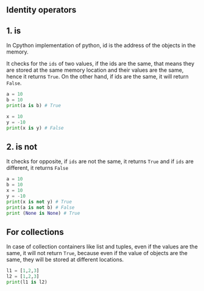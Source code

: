 ## Identity operators

## 1. is

In Cpython implementation of python, id is the address of the objects in the memory.

It checks for the `ids` of two values, if the ids are the same, that means they are stored at the same memory location and their values are the same, hence it returns `True`.
On the other hand, if ids are the same, it will return `False`.

```py
a = 10
b = 10
print(a is b) # True

x = 10
y = -10
print(x is y) # False
```

## 2. is not

It checks for opposite, if `ids` are not the same, it returns `True` and if `ids` are different, it returns `False`

```py
a = 10
b = 10
x = 10
y = -10
print(x is not y) # True
print(a is not b) # False
print (None is None) # True
```

## For collections

In case of collection containers like list and tuples, even if the values are the same, it will not return `True`, because even if the value of objects are the same, they will be stored at different locations.

```py
l1 = [1,2,3]
l2 = [1,2,3]
print(l1 is l2)
```
